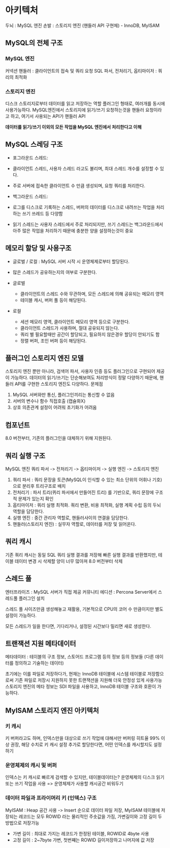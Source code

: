 # 아키텍처

두뇌 : MySQL 엔진
손발 : 스토리지 엔진 (핸들러 API 구현체) - InnoDB, MyISAM

## MySQL의 전체 구조

### MySQL 엔진
커넥션 핸들러 : 클라이언트의 접속 및 쿼리 요청
SQL 파서,
전처리기, 
옵티마이저 : 쿼리의 최적화 

### 스토리지 엔진
디스크 스토리지로부터 데이터를 읽고 저장하는 역할
플러그인 형태로, 여러개를 동시에 사용가능하다.
MySQL엔진에서 스토리지에 읽기/쓰기 요청하는것을 핸들러 요청이라고 하고, 여기서 사용되는 API가 핸들러 API

**데이터를 읽기/쓰기 이외의 모든 작업을 MySQL 엔진에서 처리한다고 이해**

## MySQL 스레딩 구조

- 포그라운드 스레드: 
- 클라이언트 스레드, 사용자 스레드 라고도 불리며, 최대 스레드 개수를 설정할 수 있다.
- 주로 서버에 접속한 클라이언트 수 만큼 생성되며, 요청 쿼리를 처리한다. 

- 백그라운드 스레드:
- 로그를 디스크로 기록하는 스레드, 버퍼의 데이터를 디스크로 내려쓰는 작업을 처리하는 쓰기 쓰레드 등 다양함
- 읽기 스레드는 사용자 스레드에서 주로 처리되지만, 쓰기 스레드는 백그라운드에서 아주 많은 작업을 처리하기 때문에 충분한 양을 설정하는것이 중요

## 메모리 할당 및 사용구조 

- 글로벌 / 로컬 : MySQL 서버 시작 시 운영체제로부터 할당된다. 
- 많은 스레드가 공유하는지의 여부로 구분한다.

- 글로벌
  - 클라이언트의 스레드 수와 무관하며, 모든 스레드에 의해 공유되는 메모리 영역
  - 테이블 캐시, 버퍼 풀 등이 해당된다.
- 로컬
  - 세션 메모리 영역, 클라이언트 메모리 영역 등으로 구분한다.
  - 클라이언트 스레드가 사용하며, 절대 공유되지 않는다.
  - 쿼리 별 필요할때만 공간이 할당되고, 필요하지 않은경우 할당이 안되기도 함
  - 정렬 버퍼, 조인 버퍼 등이 해당된다. 

## 플러그인 스토리지 엔진 모델
스토리지 엔진 뿐만 아니라, 검색어 파서, 사용자 인증 등도 플러그인으로 구현되어 제공이 가능하다.
데이터의 읽기/쓰기는 단순해보여도 처리방식이 정말 다양하기 때문에, 핸들러 API를 구현한 스토리지 엔진도 다양하다.
문제점
1. MySQL 서버와만 통신, 플러그인끼리는 통신할 수 없음
2. 서버의 변수나 함수 직접호출 (캡슐화X)
3. 상호 의존관계 설정이 어려워 초기화가 어려움

## 컴포넌트
8.0 버전부터, 기존의 플러그인을 대체하기 위해 지원된다.

## 쿼리 실행 구조
MySQL 엔진
쿼리 파서 -> 전처리기 -> 옵티마이저 -> 실행 엔진 -> 스토리지 엔진
1. 쿼리 파서 : 쿼리 문장을 토큰(MySQL이 인식할 수 있는 최소 단위의 어휘나 기호) 으로 분리후 트리구조로 배치
2. 전처리기 : 파서 트리(퀴리 파서에서 만들어진 트리) 를 기반으로, 쿼리 문장에 구조적 문제가 있는지 확인
3. 옵티마이저 : 쿼리 실행 최적화. 쿼리 변환, 비용 최적화, 실행 계획 수립 등의 두뇌 역할을 담당한다.
4. 실행 엔진 : 중간 관리자 역할로, 핸들러사이의 연결을 담당한다.
5. 핸들러(스토리지 엔진) : 실무자 역할로, 데이터를 저장 및 읽어온다. 

## 쿼리 캐시
기존 쿼리 캐시는 동일 SQL 쿼리 실행 결과를 저장해 빠른 실행 결과를 반환했지만,
테이블 데이터 변경 시 삭제할 양이 너무 많아져 8.0 버전부터 삭제 

## 스레드 풀
엔터프라이즈 : MySQL 서버가 직접 제공
커뮤니티 에디션 : Percona Server에서 스레드풀 플러그인 설치

스레드 풀 사이즈만큼 생성해놓고 재활용, 
기본적으로 CPU의 코어 수 만큼이지만 별도 설정이 가능하다. 

모든 스레드가 일을 한다면, 
기다리거나, 설정된 시간보다 밀리면 새로 생성한다. 

## 트랜잭션 지원 메타데이터

메타데이터 : 테이블의 구조 정보, 스토어드 프로그램 등의 정보 등의 정보들 (다른 데이터를 정의하고 기술하는 데이터)

초기에는 이를 파일로 저장하다가, 현재는 InnoDB 테이블에 시스템 테이블로 저장함으로써
기존 파일로 저장시 지원하지 못한 트랜잭션을 지원해 더욱 안정성 있게 사용가능
스토리지 엔진의 메타 정보는 SDI 파일을 사용하고, InnoDB 테이블 구조와 호환이 가능하다. 


## MyISAM 스토리지 엔진 아키텍처
### 키 캐시 
키 버퍼라고도 하며, 인덱스만을 대상으로 쓰기 작업에 대해서만 버퍼링
히트율 99% 이상 권장, 해당 수치로 키 캐시 설정
추가로 할당한다면, 어떤 인덱스를 캐시할지도 설정하기

### 운영체제의 캐시 및 버퍼
인덱스는 키 캐시로 빠르게 검색할 수 있지만, 테이블데이터는?
운영체제의 디스크 읽기 또는 쓰기 작업을 사용 => 운영체제가 사용할 캐시공간 비워두기 

### 데이터 파일과 프라이머리 키 (인덱스) 구조 
MyISAM : Heap 공간 사용 -> Insert 순으로 데이터 파일 저장, 
MyISAM 테이블에 저장되는 레코드는 모두 ROWID 라는 물리적인 주솟값을 가짐, 가변길이와 고정 길이 두 방법으로 저장가능
- 가변 길이 : 최대로 가지는 레코드가 한정된 테이블, ROWID로 4byte 사용 
- 고정 길이 : 2~7byte 가변, 첫번쨰는 ROWID 길이저장하고 나머지에 값 저장 


